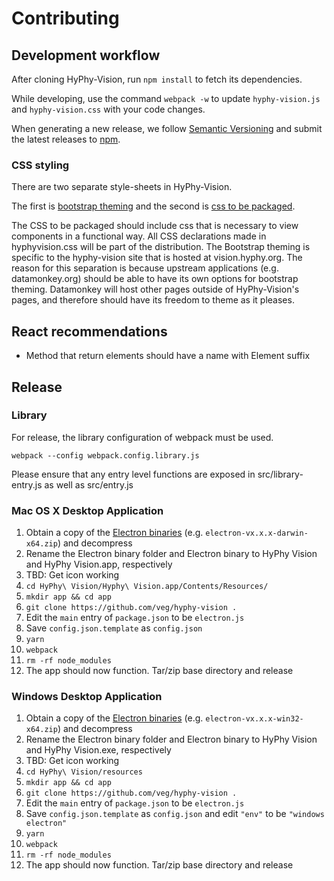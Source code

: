 # Contributing

## Development workflow

After cloning HyPhy-Vision, run `npm install` to fetch its dependencies.

While developing, use the command `webpack -w` to update `hyphy-vision.js` and
`hyphy-vision.css` with your code changes.

When generating a new release, we follow [Semantic
Versioning](http://semver.org/) and submit the latest releases to
[npm](https://www.npmjs.com/package/hyphy-vision).

### CSS styling

There are two separate style-sheets in HyPhy-Vision.

The first is [bootstrap theming](src/application.less) and the second is [css to be packaged](src/hyphyvision.css).

The CSS to be packaged should include css that is necessary to view components in a functional way. All CSS declarations made in hyphyvision.css will be part of the distribution. The Bootstrap theming is specific to the hyphy-vision site that is hosted at vision.hyphy.org. The reason for this separation is because upstream applications (e.g. datamonkey.org) should be able to have its own options for bootstrap theming. Datamonkey will host other pages outside of HyPhy-Vision's pages, and therefore should have its freedom to theme as it pleases.

## React recommendations

- Method that return elements should have a name with Element suffix

## Release

### Library
For release, the library configuration of webpack must be used. 

```
webpack --config webpack.config.library.js
```

Please ensure that any entry level functions are exposed in src/library-entry.js as well as src/entry.js

### Mac OS X Desktop Application

1. Obtain a copy of the [Electron binaries](https://github.com/electron/electron/releases) (e.g. `electron-vx.x.x-darwin-x64.zip`) and decompress
2. Rename the Electron binary folder and Electron binary to HyPhy Vision and HyPhy Vision.app, respectively
3. TBD: Get icon working
4. `cd HyPhy\ Vision/Hyphy\ Vision.app/Contents/Resources/`
5. `mkdir app && cd app`
6. `git clone https://github.com/veg/hyphy-vision .`
7. Edit the `main` entry of `package.json` to be `electron.js`
8. Save `config.json.template` as `config.json`
9. `yarn`
10. `webpack`
11. `rm -rf node_modules`
12. The app should now function. Tar/zip base directory and release

### Windows Desktop Application

1. Obtain a copy of the [Electron binaries](https://github.com/electron/electron/releases) (e.g. `electron-vx.x.x-win32-x64.zip`) and decompress
2. Rename the Electron binary folder and Electron binary to HyPhy Vision and HyPhy Vision.exe, respectively
3. TBD: Get icon working
4. `cd HyPhy\ Vision/resources`
5. `mkdir app && cd app`
6. `git clone https://github.com/veg/hyphy-vision .`
7. Edit the `main` entry of `package.json` to be `electron.js`
8. Save `config.json.template` as `config.json` and edit `"env"` to be `"windows electron"`
9. `yarn`
10. `webpack`
11. `rm -rf node_modules`
12. The app should now function. Tar/zip base directory and release